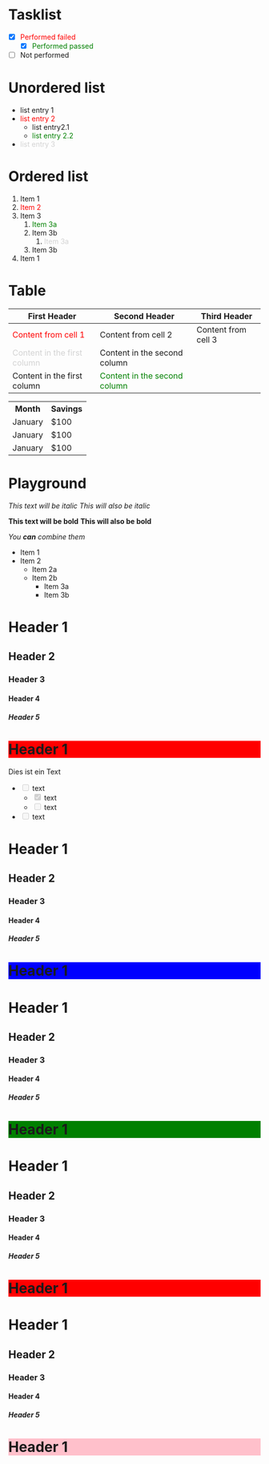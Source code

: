 # Tasklist
- [x] <a style="color:red;">Performed failed</a>
  - [x] <a style="color:green;">Performed passed</a>
- [ ] Not performed

# Unordered list
* list entry 1
* <a style="color:red;">list entry 2</a>
  * list entry2.1
  * <a style="color:green;">list entry 2.2</a>
* <a style="color:lightgrey;">list entry 3</a>

# Ordered list
1. Item 1
1. <a style="color:red;">Item 2</a>
1. Item 3
   1. <a style="color:green;">Item 3a</a>
   1. Item 3b
      1. <a style="color:lightgray;">Item 3a</a>
   1. Item 3b
1. Item 1

# Table
First Header | Second Header | Third Header
------------ | ------------- | -------------
<a style="color:red;">Content from cell 1</a> | Content from cell 2 | Content from cell 3
<a style="color:lightgrey;">Content in the first column | Content in the second column
Content in the first column | <a style="color:green;">Content in the second column</a>


 <table>
 <tr>
   <th>Month</th>
   <th>Savings</th>
 </tr>
 <tr>
   <td>January</td>
   <td>$100</td>
 </tr>
 <tr>
   <td>January</td>
   <td>$100</td>
 </tr>
 <tr>
   <td>January</td>
   <td>$100</td>
 </tr>
</table> 

# Playground
*This text will be italic*
_This will also be italic_

**This text will be bold**
__This will also be bold__

_You **can** combine them_



* Item 1
* Item 2
  * Item 2a
  * Item 2b
    * Item 3a
    * Item 3b



# Header 1
## Header 2
### Header 3
#### Header 4
##### Header 5

<h1 style="background-color:red;">Header 1</h1>

Dies ist ein Text

<ul class="contains-task-list">
<li class="task-list-item"><input type="checkbox" disabled="" /> text
<ul class="contains-task-list">
<li class="task-list-item"><input type="checkbox" checked="" disabled="" /> text</li>
<li class="task-list-item"><input type="checkbox" disabled="" /> text</li>
</ul>
</li>
<li class="task-list-item"><input type="checkbox" disabled="" /> text</li>
</ul>

# Header 1
## Header 2
### Header 3
#### Header 4
##### Header 5

<h1 style="background-color:blue;">Header 1</h1>

# Header 1
## Header 2
### Header 3
#### Header 4
##### Header 5

<h1 style="background-color:green;">Header 1</h1>

# Header 1
## Header 2
### Header 3
#### Header 4
##### Header 5

<h1 style="background-color:red;">Header 1</h1>

# Header 1
## Header 2
### Header 3
#### Header 4
##### Header 5

<h1 style="background-color:pink;">Header 1</h1>

